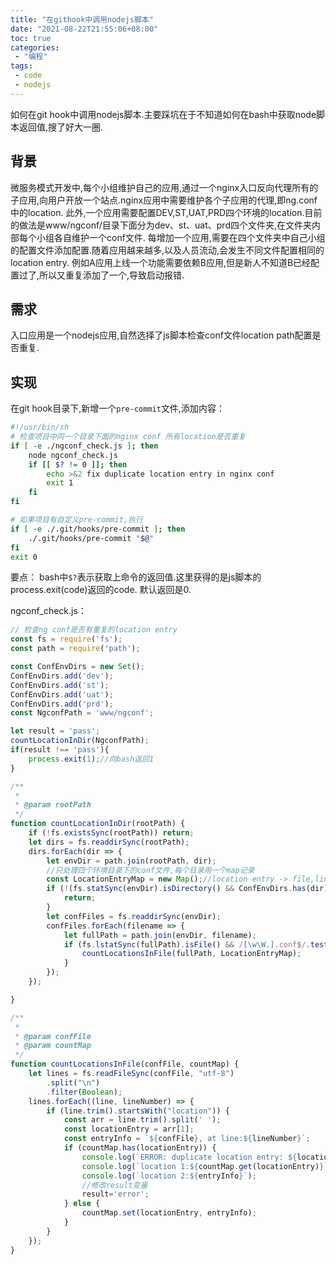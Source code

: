 ```yaml
---
title: "在githook中调用nodejs脚本"
date: "2021-08-22T21:55:06+08:00"
toc: true
categories:
 - "编程"
tags:
 - code
 - nodejs
---
```

 
如何在git hook中调用nodejs脚本.主要踩坑在于不知道如何在bash中获取node脚本返回值,搜了好大一圈.

<!--more-->

## 背景
微服务模式开发中,每个小组维护自己的应用,通过一个nginx入口反向代理所有的子应用,向用户开放一个站点.nginx应用中需要维护各个子应用的代理,即ng.conf中的location.
此外,一个应用需要配置DEV,ST,UAT,PRD四个环境的location.目前的做法是www/ngconf/目录下面分为dev、st、uat、prd四个文件夹,在文件夹内部每个小组各自维护一个conf文件.
每增加一个应用,需要在四个文件夹中自己小组的配置文件添加配置.随着应用越来越多,以及人员流动,会发生不同文件配置相同的location entry. 
例如A应用上线一个功能需要依赖B应用,但是新人不知道B已经配置过了,所以又重复添加了一个,导致启动报错.

## 需求
入口应用是一个nodejs应用,自然选择了js脚本检查conf文件location path配置是否重复.

## 实现
在git hook目录下,新增一个`pre-commit`文件,添加内容：

```bash
#!/usr/bin/sh
# 检查项目中同一个目录下面的nginx conf 所有location是否重复
if [ -e ./ngconf_check.js ]; then
    node ngconf_check.js
    if [[ $? != 0 ]]; then
        echo >&2 fix duplicate location entry in nginx conf
        exit 1
    fi
fi

# 如果项目有自定义pre-commit,执行
if [ -e ./.git/hooks/pre-commit ]; then
    ./.git/hooks/pre-commit "$@"
fi
exit 0
```
要点： bash中`$?`表示获取上命令的返回值.这里获得的是js脚本的process.exit(code)返回的code. 默认返回是0.

ngconf_check.js：

```javascript
// 检查ng conf是否有重复的location entry
const fs = require('fs');
const path = require('path');

const ConfEnvDirs = new Set();
ConfEnvDirs.add('dev');
ConfEnvDirs.add('st');
ConfEnvDirs.add('uat');
ConfEnvDirs.add('prd');
const NgconfPath = 'www/ngconf';

let result = 'pass';
countLocationInDir(NgconfPath);
if(result !== 'pass'){
    process.exit(1);//向bash返回1
}

/**
 *
 * @param rootPath
 */
function countLocationInDir(rootPath) {
    if (!fs.existsSync(rootPath)) return;
    let dirs = fs.readdirSync(rootPath);
    dirs.forEach(dir => {
        let envDir = path.join(rootPath, dir);
        //只处理四个环境目录下的conf文件,每个目录用一个map记录
        const LocationEntryMap = new Map();//location entry -> file,line
        if (!(fs.statSync(envDir).isDirectory() && ConfEnvDirs.has(dir))) {
            return;
        }
        let confFiles = fs.readdirSync(envDir);
        confFiles.forEach(filename => {
            let fullPath = path.join(envDir, filename);
            if (fs.lstatSync(fullPath).isFile() && /[\w\W.].conf$/.test(filename)) {
                countLocationsInFile(fullPath, LocationEntryMap);
            }
        });
    });

}

/**
 *
 * @param confFile
 * @param countMap
 */
function countLocationsInFile(confFile, countMap) {
    let lines = fs.readFileSync(confFile, "utf-8")
        .split("\n")
        .filter(Boolean);
    lines.forEach((line, lineNumber) => {
        if (line.trim().startsWith("location")) {
            const arr = line.trim().split(' ');
            const locationEntry = arr[1];
            const entryInfo = `${confFile}, at line:${lineNumber}`;
            if (countMap.has(locationEntry)) {
                console.log(`ERROR: duplicate location entry: ${locationEntry}`);
                console.log(`location 1:${countMap.get(locationEntry)}`);
                console.log(`location 2:${entryInfo}`);                
                //修改result变量
                result='error';
            } else {
                countMap.set(locationEntry, entryInfo);
            }
        }
    });
}
```
